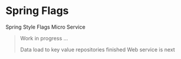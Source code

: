 # Spring Flags

Spring Style Flags Micro Service

> Work in progress ...
>
> Data load to key value repositories finished
> Web service is next
